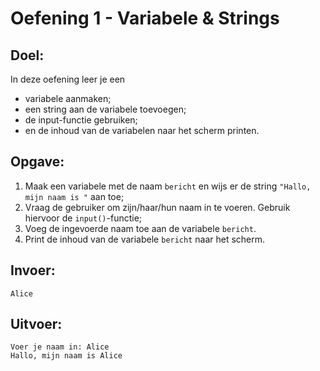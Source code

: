 # Oefening 1 - Variabele & Strings

## Doel:

In deze oefening leer je een 
* variabele aanmaken;
* een string aan de variabele toevoegen;
* de input-functie gebruiken;
* en de inhoud van de variabelen naar het scherm printen.

## Opgave: 

1. Maak een variabele met de naam `bericht` en wijs er de string `"Hallo, mijn naam is "` aan toe;
2. Vraag de gebruiker om zijn/haar/hun naam in te voeren. Gebruik hiervoor de `input()`-functie;
3. Voeg de ingevoerde naam toe aan de variabele `bericht`.
4. Print de inhoud van de variabele `bericht` naar het scherm.

## Invoer: 
```
Alice
```

## Uitvoer: 
```
Voer je naam in: Alice
Hallo, mijn naam is Alice
```
